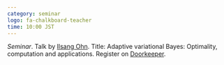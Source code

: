 ```yaml
---
category: seminar
logo: fa-chalkboard-teacher
time: 10:00 JST
---
```


*Seminar*. Talk by [Ilsang Ohn](https://sites.google.com/view/iohn). Title: Adaptive variational Bayes: Optimality, computation and applications. Register on [Doorkeeper](https://c5dc59ed978213830355fc8978.doorkeeper.jp/events/128430).
